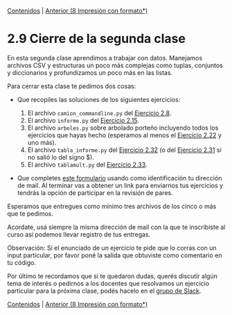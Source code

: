 [Contenidos](../Contenidos.md) \| [Anterior (8 Impresión con formato*)](08_Formato.md)

# 2.9 Cierre de la segunda clase

En esta segunda clase aprendimos a trabajar con datos. Manejamos archivos CSV y estructuras un poco más complejas como tuplas, conjuntos y diccionarios y profundizamos un poco más en las listas.

Para cerrar esta clase te pedimos dos cosas:
* Que recopiles las soluciones de los siguientes ejercicios:
    1. El archivo `camion_commandline.py` del [Ejercicio 2.8](../02_Datos/02_Funciones.md#ejercicio-28-ejecución-desde-la-línea-de-comandos-con-parámetros).
    2. El archivo `informe.py` del [Ejercicio 2.15](../02_Datos/04_Contenedores.md#ejercicio-215-balances).
    3. El archivo `arboles.py` sobre arbolado porteño incluyendo todos los ejercicios que hayas hecho (esperamos al menos el [Ejercicio 2.22](../02_Datos/07_Integrador.md#ejercicio-222-lectura-de-los-árboles-de-un-parque) y uno más).
    4. El archivo `tabla_informe.py` del [Ejercicio 2.32](../02_Datos/08_Formato.md#ejercicio-232-un-desafío-de-formato) (o del [Ejercicio 2.31](../02_Datos/08_Formato.md#ejercicio-231-agregar-encabezados) si no salió lo del signo $).
    5. El archivo `tablamult.py` del [Ejercicio 2.33](../02_Datos/08_Formato.md#ejercicio-233-tablas-de-multiplicar).
    

* Que completes [este formulario](https://docs.google.com/forms/d/1t_rhPa-VFILPWzXLBttyfN-a4fZSiAwa_k8pU0FVEF4) usando como identificación tu dirección de mail.  Al terminar vas a obtener un link para enviarnos tus ejercicios y tendrás la opción de participar en la revisión de pares.
 
Esperamos que entregues como mínimo tres archivos de los cinco o más que te pedimos. 

Acordate, usá siempre la misma dirección de mail con la que te inscribiste al curso así podemos llevar registro de tus entregas. 

Observación: Si el enunciado de un ejercicio te pide que lo corras con un input particular, por favor poné la salida que obtuviste como comentario en tu código. 

Por último te recordamos que si te quedaron dudas, querés discutir algún tema de interés o pedirnos a los docentes que resolvamos un ejercicio particular para la próxima clase, podés hacelo en el [grupo de Slack](../Slack.md).



[Contenidos](../Contenidos.md) \| [Anterior (8 Impresión con formato*)](08_Formato.md)

